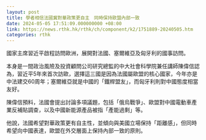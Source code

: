 ```yaml
---
layout: post
title: 學者相信法國冀對華政策更自主　同時保持歐盟內部一致
date: 2024-05-05 17:51:09.000000000 +08:00
link: https://news.rthk.hk/rthk/ch/component/k2/1751889-20240505.htm
categories: rthk
---
```


國家主席習近平啟程訪問歐洲，展開對法國、塞爾維亞及匈牙利的國事訪問。

本身是一間政治風險及投資顧問公司研究總監的中大社會科學院兼任講師陳偉信認為，習近平5年來首次訪歐，選擇這三國是因為法國屬歐盟的核心國家，今年亦是中法建交60周年；塞爾維亞就是中國的「鐵桿盟友」，而匈牙利則對中國態度相當友好。

陳偉信預料，法國會提出討論多項議題，包括「俄烏戰爭」、歐盟對中國電動車產業反補貼調查，以及中國新能源產品被指「產能過剩」等。

他說，法國希望對華政策更有自主性，並傾向與美國立場保持「距離感」，但同時希望向中國表達，歐盟在外交層面上保持內部一致的原則。
